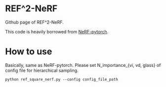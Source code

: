 # REF^2-NeRF
Github page of REF^2-NeRF.

This code is heavily borrowed from [NeRF-pytorch](https://github.com/yenchenlin/nerf-pytorch).

# How to use

Basically, same as NeRF-pytorch.
Please set N_importance_{vi, vd, glass} of config file for hierarchical sampling.

```
python ref_square_nerf.py --config config_file_path
```

